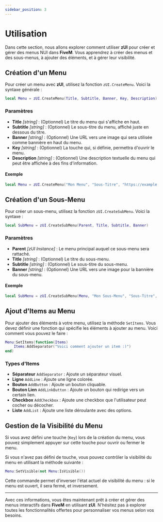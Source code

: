 ```yaml
---
sidebar_position: 3
---
```


# Utilisation

Dans cette section, nous allons explorer comment utiliser **zUI** pour créer et gérer des menus NUI dans **FiveM**. Vous apprendrez à créer des menus et des sous-menus, à ajouter des éléments, et à gérer leur visibilité.

## Création d'un Menu

Pour créer un menu avec **zUI**, utilisez la fonction `zUI.CreateMenu`. Voici la syntaxe générale :

```lua
local Menu = zUI.CreateMenu(Title, Subtitle, Banner, Key, Description)
```

### Paramètres

- **Title** _[string]_ : (Optionnel) Le titre du menu qui s'affiche en haut.
- **Subtitle** _[string]_ : (Optionnel) Le sous-titre du menu, affiché juste en dessous du titre.
- **Banner** _[string]_ : (Optionnel) Une URL vers une image qui sera utilisée comme bannière en haut du menu.
- **Key** _[string]_ : (Optionnel) La touche qui, si définie, permettra d'ouvrir le menu.
- **Description** _[string]_ : (Optionnel) Une description textuelle du menu qui peut être affichée à des fins d'information.

#### Exemple

```lua
local Menu = zUI.CreateMenu("Mon Menu", "Sous-Titre", "https://example.com/banner.png", "F1", "Description de mon menu")
```

## Création d'un Sous-Menu

Pour créer un sous-menu, utilisez la fonction `zUI.CreateSubMenu`. Voici la syntaxe :

```lua
local SubMenu = zUI.CreateSubMenu(Parent, Title, Subtitle, Banner)
```

### Paramètres

- **Parent** _[zUI Instance]_ : Le menu principal auquel ce sous-menu sera rattaché.
- **Title** _[string]_ : (Optionnel) Le titre du sous-menu.
- **Subtitle** _[string]_ : (Optionnel) Le sous-titre du sous-menu.
- **Banner** _[string]_ : (Optionnel) Une URL vers une image pour la bannière du sous-menu.

#### Exemple

```lua
local SubMenu = zUI.CreateSubMenu(Menu, "Mon Sous-Menu", "Sous-Titre", "https://example.com/submenu_banner.png")
```

## Ajout d'Items au Menu

Pour ajouter des éléments à votre menu, utilisez la méthode `SetItems`. Vous devez définir une fonction qui spécifie les éléments à ajouter au menu. Voici comment vous pouvez le faire :

```lua
Menu:SetItems(function(Items)
    Items:AddSeparator("Voici comment ajouter un item :)")
end)
```

### Types d'Items

- **Séparateur** `AddSeparator` : Ajoute un séparateur visuel.
- **Ligne** `AddLine` : Ajoute une ligne colorée.
- **Bouton** `AddButton` : Ajoute un bouton cliquable.
- **Bouton Lien** `AddLinkButton` : Ajoute un bouton qui redirige vers un certain lien.
- **Checkbox** `AddCheckbox` : Ajoute une checkbox que l'utilisateur peut cocher ou décocher.
- **Liste** `AddList` : Ajoute une liste déroulante avec des options.

## Gestion de la Visibilité du Menu

Si vous avez défini une touche (`Key`) lors de la création du menu, vous pouvez simplement appuyer sur cette touche pour ouvrir ou fermer le menu.

Si vous n'avez pas défini de touche, vous pouvez contrôler la visibilité du menu en utilisant la méthode suivante :

```lua
Menu:SetVisible(not Menu:IsVisible())
```

Cette commande permet d'inverser l'état actuel de visibilité du menu : si le menu est ouvert, il sera fermé, et inversement.

---

Avec ces informations, vous êtes maintenant prêt à créer et gérer des menus interactifs dans **FiveM** en utilisant **zUI**. N'hésitez pas à explorer toutes les fonctionnalités offertes pour personnaliser vos menus selon vos besoins.
